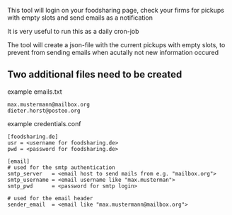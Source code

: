 This tool will login on your foodsharing page, check your firms for pickups with empty slots and send emails as a notification

It is very useful to run this as a daily cron-job

The tool will create a json-file with the current pickups with empty slots, to prevent from sending emails when acutally not new information occured


## Two additional files need to be created
example emails.txt

    max.mustermann@mailbox.org
    dieter.horst@posteo.org

example credentials.conf

    [foodsharing.de]
    usr = <username for foodsharing.de>
    pwd = <password for foodsharing.de>

    [email]
    # used for the smtp authentication
    smtp_server   = <email host to send mails from e.g. "mailbox.org">
    smtp_username = <email username like "max.musterman">
    smtp_pwd      = <password for smtp login>

    # used for the email header
    sender_email  = <email like "max.mustermann@mailbox.org">
